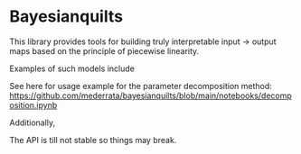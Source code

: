 # Bayesianquilts
This library provides tools for building truly interpretable input -> output maps based on the principle of piecewise linearity. 

Examples of such models include

See here for usage example for the parameter decomposition method: https://github.com/mederrata/bayesianquilts/blob/main/notebooks/decomposition.ipynb

Additionally, 

The API is till not stable so things may break.


